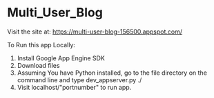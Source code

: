 # Multi_User_Blog

Visit the site at:
https://multi-user-blog-156500.appspot.com/

To Run this app Locally:
1. Install Google App Engine SDK
2. Download files
2. Assuming You have Python installed, go to the file directory on the 
   command line and type dev_appserver.py ./
3. Visit localhost/"portnumber" to run app.
